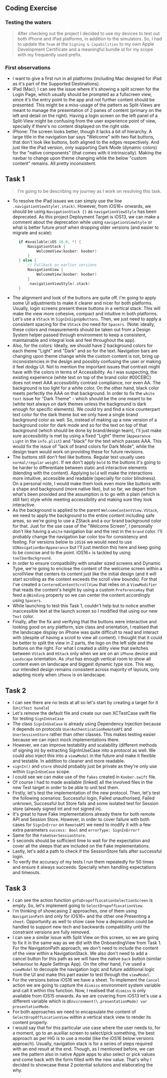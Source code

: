 ## Coding Exercise
### Testing the waters
> After checking out the project I decided to use my devices to test out both iPhone and iPad platforms, in addition to the simulators. So, I had to update the `Team` at the `Signing & Capabilities` to my own Apple Development Certificate and a meaningful bundle id for my scope with my frequently used prefix.

### First observations
* I want to give a first run in all platforms (including Mac designed for iPad as it's part of the Supported Destinations).
* iPad (Mac); I can see the issue where it's showing a split screen for the Login Page, which usually should be prompted as a fullscreen view, since it's the entry point to the app and not further content should be presented. This might be a miss-usage of the pattern as Split-Views are meant to manage the presentation of 2 panes of content (primary on the left and detail on the right). Having a login screen on the left panel of a Split-View might be confusing from the user experience point of view, specially if there's no content displayed on the right side.
* iPhone: The screen looks better, though it lacks a bit of hierarchy. A large title in the navigation bar says "Welcome" with two flat buttons, that don't look like buttons, both aligned to the edges respectively. And just like the iPad version, only supporting Dark Mode (dynamic colors) for the "native components" (that comes with it intrinsically). Making the navbar to change upon theme changing while the below "custom content" remains. All pretty inconsistent.

## Task 1
> I'm going to be describing my journey as I work on resolving this task.

* To resolve the iPad issues we can simply use the line `.navigationViewStyle(.stack)`. However, from iOS16+ onwards, we should be using `NavigationStack {}` as `navigationViewStyle` has been deprecated. As this project Deployment Target is iOS13, we can make a comment about the deprecation while using `navigationViewStyle` or what is better future proof when dropping older versions (and easier to migrate and scale):
```swift
      if #available(iOS 16.0, *) {
          NavigationStack {
              WelcomeView(koober: koober)
          }
      } else {
          // Fallback on earlier versions
          NavigationView {
              WelcomeView(koober: koober)
          }
          .navigationViewStyle(.stack)
      }
```
* The alignment and look of the buttons are quite off. I'm going to apply some UI adjustments to make it clearer and nicer for both platforms. Usually, login screens present these buttons in a vertical stack. This will make the view more cohesive, compact and intuitive in both platforms. Let's use a `VStack` in `SignInSignUpButtons`. Then, we just need to apply a consistent spacing for the `VStack` (no need for `Spacers`. (Note: ideally, these colors and measurements should be taken out from a Design System helper passed through environment to keep a consistent, maintainable and integral look and feel throughout the app).
* Also, for the colors: Ideally, we should have 2 background colors for each theme "Light" and "Dark" and so for the text. Navigation bars are changing upon theme change while the custom content is not, bring up inconsistencies in the design and possibly confusing the user or making it feel dodgy UI. Not to mention the important issues that contrast might have with the colors in terms of Accessibility. As I was suspecting, the existing experience (white text on top of the brand color #00CEBC) does not meet AAA accessibility contrast compliance, nor even AA. The background is too light for a white color. On the other hand, black color meets perfectly the AAA on that background. In order to fix the `white text` issue for "Dark Theme" - which should be the one meant to be (white text always on dark themes unless the background is dark enough for specific elements). We could try and find a nice counterpart text color for the dark theme but we only have a single brand background color as well. So, instead of making up a new version of a background color for dark mode and so for the text on top of that background (which should be done by brand/design team), I'll just make sure accessibility is met by using a fixed "Light" theme (`Appearance Light` in the `info.plist`) and "black" for the text which passes AAA. This would fix the issue of "lack of brand colors for Dark Mode", while the design team would work on providing these for future revisions.
* The buttons still don't feel like buttons. Regular text usually uses `normal/regular` `weight`. If we don't apply `bold` to the buttons it's going to be harder to differentiate between static and interactive elements (blending with the content). Applying `bold` will make the interactions more intuitive, accessible and readable (specially for color blindness). On a personal note, I would make them look even more like buttons with a shape and background (more native like), but so far, we depart from what's been provided and the assumption is to go with a plain (which is still fair) style while meeting accessibility and making sure they look interactive.
* As the background is applied to the parent `WelcomeContentView.VStack`, we need to apply the background to the entire content including safe areas, so we're going to use a ZStack and a our brand background color for that. Just for the use case of the "Welcome Screen", I personally don't like having a `white` navigation bar and the rest in the `brand` color. I'll probably change the navigation bar color too for consistency and feeling. For versions below to `iOS16` we would need to use `UINavigationBarAppearance` but I'll just mention this here and keep going to be concise and to the point. iOS16+ is tackled by using `toolbarBackground`.
* In order to ensure compatibility with smaller sized screens and Dynamic Type, we're going to enclose the content of the welcome screen within a scrollView that centers its content just like the initial design (and it will start scrolling as the content exceeds the scroll view bounds). For that I've created a `CenteredContentScrollView` that relies on a `ViewModifier` that reads the content's height by using a custom `PreferenceKey` that feed a `@Binding` property so we can center the content accordingly using `Spacers`.
* While launching to test this Task 1, couldn't help but to notice another inaccessible text at the launch screen so I modified that using our new `Text` color.
* Finally, after the fix and verifying that the buttons were interactive and looking good on any platform, size class and orientation, I realised that the landscape display on iPhone was quite difficult to read and interact with (despite of having a scroll to view all content). I thought that it could be better to split the view in 2 parts, the logo on the left side and the buttons on the right. For what I created a utility view that switches between `VStack` and `HStack` only when we are on an `iPhone` device and `Landscape` orientation. As `iPad` has enough vertical room to show all content even on landscape and biggest dynamic type size. This way, our intended design remains consistent across majority of layouts, only adapting nicely when `iPhone` is on landscape.
## Task 2
- I can see there are no tests at all so let's start by creating a target for it (`UnitTest bundle`)
- Let's remove the default file and create our own XCTestCase swift file for testing `SignInUseCase`
- The class `SignInUseCase` is already using Dependency Injection because it depends on protocols `UserAuthenticationRemoteAPI` and `UserSessionStore` rather than other classes. This makes testing easier because we can inject mock implementations there.
- However, we can improve testability and scalability (different methods of signing in) by extracting SignInUseCase into a protocol as well. We could also inject this into a `viewModel` in the future and make it flexible and testable. In addition to cleaner and more readable.
- `signIn()` and `store` should probably just be private as they're only use within `SignInUseCase` scope.
- I could see we can make use of the `fakes` created in `Koober.swift` file.
- Of course I had to made available (linked) all the involved files in the new Test target in order to be able to unit test them.
- Firstly, let's test the implementation of the new protocol. Then, let's test the following scenarios: Successful login, Failed unauthorised, Failed unknown, Successful but Store fails and some isolated test for Session store (already signed int and not signed in).
- It's great to have Fake implementations already there for both remote API and Session Store. However, in order to cover failure with both cases for `SignInError` on `RemoteAPI` we need to modify it with a few extra parameters `success: Bool` and `errorType: SignInError?`
- Same for the `FakeUserSessionStore`.
- 5 seconds should be sufficient time to wait for the expectation and cover all the sleeps that are included on the Fake implementations.
- Lastly, let's add a path to check if the SessionStore fails after successful login.
- To verify the accuracy of my tests I run them repeatedly for 50 times and ensure it always succeeds. Specially when handling expectations and timeouts.
## Task 3
* I can see the action function `goToDropoffLocationSelectionScreen` is empty. So, let's implement going to `SelectDropoffLocationView`.
* I'm thinking of showcasing 2 approaches, one of them using `NavigationPath` and only for iOS16+ and the other one Presenting a `sheet`. Opportunity as well to show case how a deprecation could be handled to support new tech and backwards compatibility until the constraint versions are fully removed.
* I can see a similar issue with Split View on this screen, so we are going to fix it in the same way as we did with the OnboardingView from Task 1. For the NavigationPath approach, we don't need to include the content of the view within a NavigationStack. We also don't need to add a cancel button for this path as we will have the native `back` button (similar behaviour to Apple Settings App). On the other hand, I've used a `viewModel` to decouple the navigation logic and future additional logic from the UI and make this part easier to test through the `viewModel`.
* For the versions below iOS16 we have a sheet. To implement the `Cancel` action we are going to capture the `dismiss` environment system variable and call it within this function. Now, I realised that `dismiss` is only available from iOS15 onwards. As we are covering from iOS13 let's use a different variable which is `@Environment(\.presentationMode) var presentationMode`.
* For both approaches we need to encapsulate the content of `SelectDropOffLocationView` within a vertical stack view to render its content properly.
* I would say that for this particular use case where the user needs to, for a moment, go to an auxiliar screen to select/pick something, the best approach as per HiG is to use a modal (like the iOS16 below versions approach). Usually, navigation stack is for a series of steps required with an end result at the end. Though, as I mentioned before, we can see the pattern also in native Apple apps to also select or pick values and come back with the form filled with the new value. That's why I decided to showcase these 2 potential solutions and elaborating the why.
